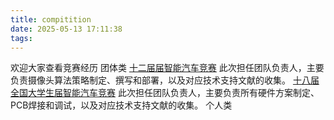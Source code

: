 ```yaml
---
title: compitition
date: 2025-05-13 17:11:38
tags:
---
```

欢迎大家查看竞赛经历
团体类
[十二届届智能汽车竞赛](https://www.scit.edu.cn/newsli12_40458.htm)
此次担任团队负责人，主要负责摄像头算法策略制定、撰写和部署，以及对应技术支持文献的收集。
[十八届全国大学生届智能汽车竞赛](https://www.scit.edu.cn/newsli9_40765.htm)
此次担任团队负责人，主要负责所有硬件方案制定、PCB焊接和调试，以及对应技术支持文献的收集。
个人类
